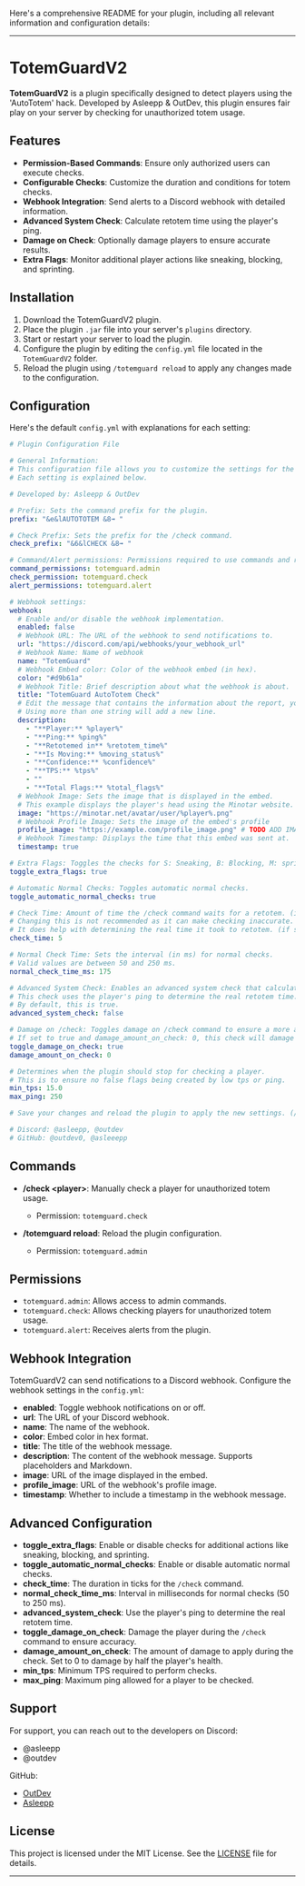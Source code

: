 Here's a comprehensive README for your plugin, including all relevant information and configuration details:

---

# TotemGuardV2

**TotemGuardV2** is a plugin specifically designed to detect players using the 'AutoTotem' hack. Developed by Asleepp & OutDev, this plugin ensures fair play on your server by checking for unauthorized totem usage.

## Features

- **Permission-Based Commands**: Ensure only authorized users can execute checks.
- **Configurable Checks**: Customize the duration and conditions for totem checks.
- **Webhook Integration**: Send alerts to a Discord webhook with detailed information.
- **Advanced System Check**: Calculate retotem time using the player's ping.
- **Damage on Check**: Optionally damage players to ensure accurate results.
- **Extra Flags**: Monitor additional player actions like sneaking, blocking, and sprinting.

## Installation

1. Download the TotemGuardV2 plugin.
2. Place the plugin `.jar` file into your server's `plugins` directory.
3. Start or restart your server to load the plugin.
4. Configure the plugin by editing the `config.yml` file located in the `TotemGuardV2` folder.
5. Reload the plugin using `/totemguard reload` to apply any changes made to the configuration.

## Configuration

Here's the default `config.yml` with explanations for each setting:

```yaml
# Plugin Configuration File

# General Information:
# This configuration file allows you to customize the settings for the plugin.
# Each setting is explained below.

# Developed by: Asleepp & OutDev

# Prefix: Sets the command prefix for the plugin.
prefix: "&e&lAUTOTOTEM &8➟ "

# Check Prefix: Sets the prefix for the /check command.
check_prefix: "&6&lCHECK &8➟ "

# Command/Alert permissions: Permissions required to use commands and receive alerts.
command_permissions: totemguard.admin
check_permission: totemguard.check
alert_permissions: totemguard.alert

# Webhook settings:
webhook:
  # Enable and/or disable the webhook implementation.
  enabled: false
  # Webhook URL: The URL of the webhook to send notifications to.
  url: "https://discord.com/api/webhooks/your_webhook_url"
  # Webhook Name: Name of webhook
  name: "TotemGuard"
  # Webhook Embed color: Color of the webhook embed (in hex).
  color: "#d9b61a"
  # Webhook Title: Brief description about what the webhook is about.
  title: "TotemGuard AutoTotem Check"
  # Edit the message that contains the information about the report, you can use placeholders such as %player%, %ping%, and more. Supports Markdown.
  # Using more than one string will add a new line.
  description:
    - "**Player:** %player%"
    - "**Ping:** %ping%"
    - "**Retotemed in** %retotem_time%"
    - "**Is Moving:** %moving_status%"
    - "**Confidence:** %confidence%"
    - "**TPS:** %tps%"
    - ""
    - "**Total Flags:** %total_flags%"
  # Webhook Image: Sets the image that is displayed in the embed.
  # This example displays the player's head using the Minotar website.
  image: "https://minotar.net/avatar/user/%player%.png"
  # Webhook Profile Image: Sets the image of the embed's profile
  profile_image: "https://example.com/profile_image.png" # TODO ADD IMAGE HERE
  # Webhook Timestamp: Displays the time that this embed was sent at.
  timestamp: true

# Extra Flags: Toggles the checks for S: Sneaking, B: Blocking, M: sprinting, swimming, climbing (SBM).
toggle_extra_flags: true

# Automatic Normal Checks: Toggles automatic normal checks.
toggle_automatic_normal_checks: true

# Check Time: Amount of time the /check command waits for a retotem. (in ticks)
# Changing this is not recommended as it can make checking inaccurate. (Recommended: 5)
# It does help with determining the real time it took to retotem. (if set higher)
check_time: 5

# Normal Check Time: Sets the interval (in ms) for normal checks.
# Valid values are between 50 and 250 ms.
normal_check_time_ms: 175

# Advanced System Check: Enables an advanced system check that calculates the retotem time.
# This check uses the player's ping to determine the real retotem time.
# By default, this is true.
advanced_system_check: false

# Damage on /check: Toggles damage on /check command to ensure a more accurate result.
# If set to true and damage_amount_on_check: 0, this check will damage the player by half their hearts (recommended)
toggle_damage_on_check: true
damage_amount_on_check: 0

# Determines when the plugin should stop for checking a player.
# This is to ensure no false flags being created by low tps or ping.
min_tps: 15.0
max_ping: 250

# Save your changes and reload the plugin to apply the new settings. (/totemguard reload)

# Discord: @asleepp, @outdev
# GitHub: @outdev0, @asleeepp
```

## Commands

- **/check \<player>**: Manually check a player for unauthorized totem usage.
  - Permission: `totemguard.check`

- **/totemguard reload**: Reload the plugin configuration.
  - Permission: `totemguard.admin`

## Permissions

- `totemguard.admin`: Allows access to admin commands.
- `totemguard.check`: Allows checking players for unauthorized totem usage.
- `totemguard.alert`: Receives alerts from the plugin.

## Webhook Integration

TotemGuardV2 can send notifications to a Discord webhook. Configure the webhook settings in the `config.yml`:

- **enabled**: Toggle webhook notifications on or off.
- **url**: The URL of your Discord webhook.
- **name**: The name of the webhook.
- **color**: Embed color in hex format.
- **title**: The title of the webhook message.
- **description**: The content of the webhook message. Supports placeholders and Markdown.
- **image**: URL of the image displayed in the embed.
- **profile_image**: URL of the webhook's profile image.
- **timestamp**: Whether to include a timestamp in the webhook message.

## Advanced Configuration

- **toggle_extra_flags**: Enable or disable checks for additional actions like sneaking, blocking, and sprinting.
- **toggle_automatic_normal_checks**: Enable or disable automatic normal checks.
- **check_time**: The duration in ticks for the `/check` command.
- **normal_check_time_ms**: Interval in milliseconds for normal checks (50 to 250 ms).
- **advanced_system_check**: Use the player's ping to determine the real retotem time.
- **toggle_damage_on_check**: Damage the player during the `/check` command to ensure accuracy.
- **damage_amount_on_check**: The amount of damage to apply during the check. Set to 0 to damage by half the player's health.
- **min_tps**: Minimum TPS required to perform checks.
- **max_ping**: Maximum ping allowed for a player to be checked.

## Support

For support, you can reach out to the developers on Discord:
- @asleepp
- @outdev

GitHub:
- [OutDev](https://github.com/outdev0)
- [Asleepp](https://github.com/asleeepp)

## License

This project is licensed under the MIT License. See the [LICENSE](LICENSE) file for details.

---
